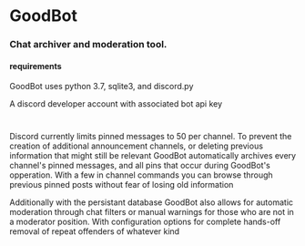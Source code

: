 # GoodBot
### Chat archiver and moderation tool.

#### requirements
GoodBot uses python 3.7, sqlite3, and discord.py

A discord developer account with associated bot api key

#
Discord currently limits pinned messages to 50 per channel. To prevent the creation of additional announcement channels, or deleting previous information that might still be relevant GoodBot automatically archives every channel's pinned messages, and all pins that occur during GoodBot's opperation. With a few in channel commands you can browse through previous pinned posts without fear of losing old information 

Additionally with the persistant database GoodBot also allows for automatic moderation through chat filters or manual warnings for those who are not in a moderator position. With configuration options for complete hands-off removal of repeat offenders of whatever kind
